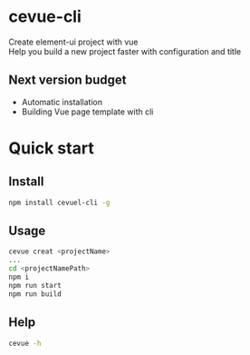 # cevue-cli
Create element-ui project with vue<br/>
Help you build a new project faster with configuration and title

## Next version budget
- Automatic installation
- Building Vue page template with cli



# Quick start

## Install
```bash
npm install cevuel-cli -g
```

## Usage
```bash
cevue creat <projectName>
...
cd <projectNamePath>
npm i
npm run start
npm run build
```

## Help
```bash
cevue -h
```